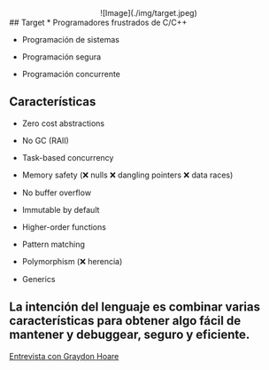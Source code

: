 <center>![Image](./img/target.jpeg)</center>
## Target
* Programadores frustrados de C/C++

* Programación de sistemas

* Programación segura

* Programación concurrente

## Características
* Zero cost abstractions

* No GC (RAII)

* Task-based​ concurrency

* Memory safety (❌ nulls ❌ dangling pointers ❌ data races) 

* No buffer​ overflow

* Immutable​ by default

* Higher-order​ functions​

* Pattern​ matching​

* Polymorphism (❌ herencia)

* Generics

## La intención del lenguaje es combinar varias​ características para obtener algo fácil de mantener y debuggear, seguro y eficiente.
[Entrevista con Graydon Hoare](https://www.infoq.com/news/2012/08/Interview-Rust)
